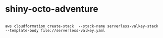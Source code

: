 # shiny-octo-adventure


```

aws cloudformation create-stack  --stack-name serverless-valkey-stack  --template-body file://serverless-valkey.yaml

  ```